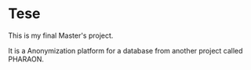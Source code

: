 # Tese

This is my final Master's project.

It is a Anonymization platform for a database from another project called PHARAON.
